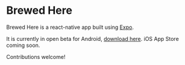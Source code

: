 # Brewed Here

Brewed Here is a react-native app built using [Expo](https://expo.io/).

It is currently in open beta for Android, [download here](https://play.google.com/apps/testing/co.brewedhere.brewedhere).
iOS App Store coming soon.

Contributions welcome!
